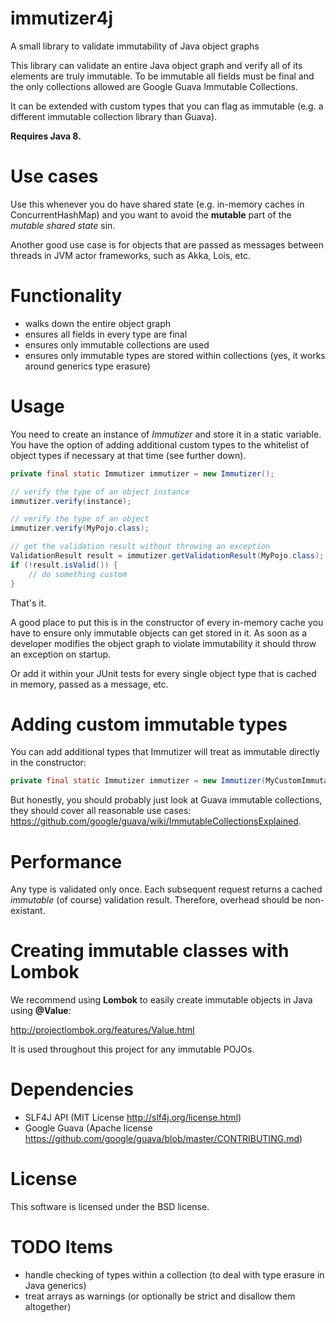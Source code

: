# immutizer4j

A small library to validate immutability of Java object graphs

This library can validate an entire Java object graph and verify all of its elements are truly immutable.
To be immutable all fields must be final and the only collections allowed are Google Guava Immutable Collections.

It can be extended with custom types that you can flag as immutable (e.g. a different immutable collection
library than Guava).

**Requires Java 8.**

# Use cases

Use this whenever you do have shared state (e.g. in-memory caches in ConcurrentHashMap) and you want to avoid
the **mutable** part of the *mutable shared state* sin.

Another good use case is for objects that are passed as messages between threads in JVM actor frameworks, such as Akka, Lois, etc.

# Functionality

* walks down the entire object graph
* ensures all fields in every type are final
* ensures only immutable collections are used
* ensures only immutable types are stored within collections (yes, it works around generics type erasure)

# Usage

You need to create an instance of *Immutizer* and store it in a static variable. You have the option of adding
additional custom types to the whitelist of object types if necessary at that time (see further down).

```java
private final static Immutizer immutizer = new Immutizer();

// verify the type of an object instance
immutizer.verify(instance);

// verify the type of an object
immutizer.verify(MyPojo.class);

// get the validation result without throwing an exception
ValidationResult result = immutizer.getValidationResult(MyPojo.class);
if (!result.isValid()) {
    // do something custom
}
```

That's it. 

A good place to put this is in the constructor of every in-memory cache you have to ensure only immutable objects
can get stored in it. As soon as a developer modifies the object graph to violate immutability it should throw an
exception on startup.

Or add it within your JUnit tests for every single object type that is cached in memory, passed as a message, etc.

# Adding custom immutable types

You can add additional types that Immutizer will treat as immutable directly in the constructor:

```java
private final static Immutizer immutizer = new Immutizer(MyCustomImmutableCollection.class);
```

But honestly, you should probably just look at Guava immutable collections, they should cover all reasonable
use cases: <https://github.com/google/guava/wiki/ImmutableCollectionsExplained>.

# Performance

Any type is validated only once. Each subsequent request returns a cached *immutable* (of course) validation result.
Therefore, overhead should be non-existant.

# Creating immutable classes with Lombok

We recommend using **Lombok** to easily create immutable objects in Java using **@Value**:

<http://projectlombok.org/features/Value.html>

It is used throughout this project for any immutable POJOs. 

# Dependencies

* SLF4J API (MIT License <http://slf4j.org/license.html>)
* Google Guava (Apache license <https://github.com/google/guava/blob/master/CONTRIBUTING.md>)

# License

This software is licensed under the BSD license.

# TODO Items

* handle checking of types within a collection (to deal with type erasure in Java generics)
* treat arrays as warnings (or optionally be strict and disallow them altogether)


